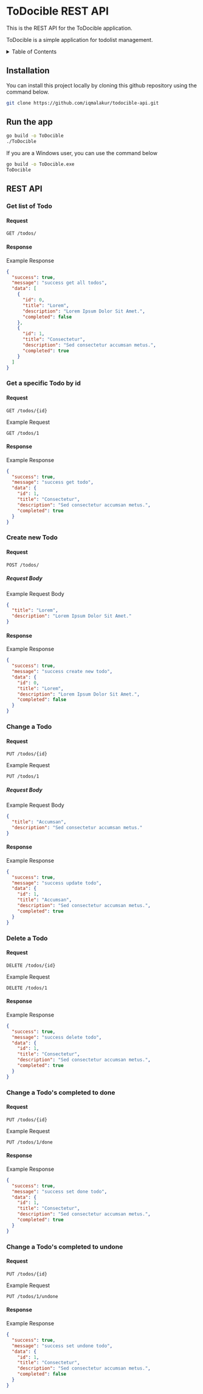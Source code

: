 # ToDocible REST API

This is the REST API for the ToDocible application.

ToDocible is a simple application for todolist management.

<details>
<summary>Table of Contents</summary>

- [Installation](#installation)
- [Run the app](#run-the-app)
- [REST API](#rest-api)
  - [Get list of Todo](#get-list-of-todo)
  - [Get a specific Todo by id](#get-a-specific-todo-by-id)
  - [Create new Todo](#create-new-todo)
  - [Change a Todo](#change-a-todo)
  - [Delete a Todo](#delete-a-todo)
  - [Change a Todo's completed to done](#change-a-todos-completed-to-done)
  - [Change a Todo's completed to undone](#change-a-todos-completed-to-undone)

</details>

## Installation

You can install this project locally by cloning this github repository using the command below.

```bash
git clone https://github.com/iqmalakur/todocible-api.git
```

## Run the app

```bash
go build -o ToDocible
./ToDocible
```

If you are a Windows user, you can use the command below

```bash
go build -o ToDocible.exe
ToDocible
```

## REST API

### Get list of Todo

#### Request

`GET /todos/`

#### Response

Example Response

```json
{
  "success": true,
  "message": "success get all todos",
  "data": [
    {
      "id": 0,
      "title": "Lorem",
      "description": "Lorem Ipsum Dolor Sit Amet.",
      "completed": false
    },
    {
      "id": 1,
      "title": "Consectetur",
      "description": "Sed consectetur accumsan metus.",
      "completed": true
    }
  ]
}
```

### Get a specific Todo by id

#### Request

`GET /todos/{id}`

Example Request

`GET /todos/1`

#### Response

Example Response

```json
{
  "success": true,
  "message": "success get todo",
  "data": {
    "id": 1,
    "title": "Consectetur",
    "description": "Sed consectetur accumsan metus.",
    "completed": true
  }
}
```

### Create new Todo

#### Request

`POST /todos/`

##### Request Body

Example Request Body

```json
{
  "title": "Lorem",
  "description": "Lorem Ipsum Dolor Sit Amet."
}
```

#### Response

Example Response

```json
{
  "success": true,
  "message": "success create new todo",
  "data": {
    "id": 0,
    "title": "Lorem",
    "description": "Lorem Ipsum Dolor Sit Amet.",
    "completed": false
  }
}
```

### Change a Todo

#### Request

`PUT /todos/{id}`

Example Request

`PUT /todos/1`

##### Request Body

Example Request Body

```json
{
  "title": "Accumsan",
  "description": "Sed consectetur accumsan metus."
}
```

#### Response

Example Response

```json
{
  "success": true,
  "message": "success update todo",
  "data": {
    "id": 1,
    "title": "Accumsan",
    "description": "Sed consectetur accumsan metus.",
    "completed": true
  }
}
```

### Delete a Todo

#### Request

`DELETE /todos/{id}`

Example Request

`DELETE /todos/1`

#### Response

Example Response

```json
{
  "success": true,
  "message": "success delete todo",
  "data": {
    "id": 1,
    "title": "Consectetur",
    "description": "Sed consectetur accumsan metus.",
    "completed": true
  }
}
```

### Change a Todo's completed to done

#### Request

`PUT /todos/{id}`

Example Request

`PUT /todos/1/done`

#### Response

Example Response

```json
{
  "success": true,
  "message": "success set done todo",
  "data": {
    "id": 1,
    "title": "Consectetur",
    "description": "Sed consectetur accumsan metus.",
    "completed": true
  }
}
```

### Change a Todo's completed to undone

#### Request

`PUT /todos/{id}`

Example Request

`PUT /todos/1/undone`

#### Response

Example Response

```json
{
  "success": true,
  "message": "success set undone todo",
  "data": {
    "id": 1,
    "title": "Consectetur",
    "description": "Sed consectetur accumsan metus.",
    "completed": false
  }
}
```
